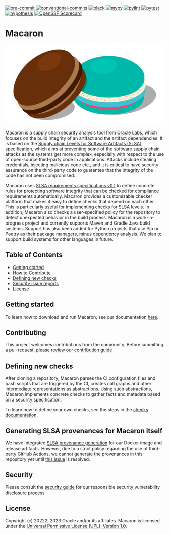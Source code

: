 [![pre-commit](https://img.shields.io/badge/pre--commit-enabled-yellow?logo=pre-commit&logoColor=white)](https://github.com/pre-commit/pre-commit) [![conventional-commits](https://img.shields.io/badge/conventional%20commits-1.0.0-yellow)](https://www.conventionalcommits.org/en/v1.0.0/) [![black](https://img.shields.io/badge/code%20style-black-000000)](https://github.com/psf/black) [![mypy](https://img.shields.io/badge/mypy-checked-brightgreen)](http://mypy-lang.org/) [![pylint](https://img.shields.io/badge/pylint-required%2010.0-brightgreen)](http://pylint.org/) [![pytest](https://img.shields.io/badge/pytest-enabled-brightgreen)](https://github.com/pytest-dev/pytest) [![hypothesis](https://img.shields.io/badge/hypothesis-tested-brightgreen.svg)](https://hypothesis.readthedocs.io/) [![OpenSSF Scorecard](https://api.securityscorecards.dev/projects/github.com/oracle/macaron/badge)](https://github.com/ossf/scorecard)

# Macaron

![Macaron](./docs/source/assets/macaron.svg)

Macaron is a supply chain security analysis tool from [Oracle Labs](https://labs.oracle.com/pls/apex/r/labs/labs/intro), which focuses on the build integrity of an artifact and the artifact dependencies. It is based on the [Supply chain Levels for Software Artifacts (SLSA)](https://slsa.dev/) specification, which aims at preventing some of the software supply chain attacks as the systems get more complex, especially with respect to the use of open-source third-party code in applications. Attacks include stealing credentials, injecting malicious code etc., and it is critical to have security assurance on the third-party code to guarantee that the integrity of the code has not been compromised.

Macaron uses [SLSA requirements specifications v0.1](https://slsa.dev/spec/v0.1/requirements) to define concrete rules for protecting software integrity that can be checked for compliance requirements automatically. Macaron provides a customizable checker platform that makes it easy to define checks that depend on each other. This is particularly useful for implementing checks for SLSA levels. In addition, Macaron also checks a user-specified policy for the repository to detect unexpected behavior in the build process. Macaron is a work-in-progress project and currently supports Maven and Gradle Java build systems. Support has also been added for Python projects that use Pip or Poetry as their package managers, minus dependency analysis. We plan to support build systems for other languages in future.

## Table of Contents

* [Getting started](#getting-started)
* [How to Contribute](#how-to-contribute)
* [Defining new checks](#defining-new-checks)
* [Security issue reports](#security-issue-reports)
* [License](#license)

## Getting started

To learn how to download and run Macaron, see our documentation [here](https://oracle.github.io/macaron/).

## Contributing

This project welcomes contributions from the community. Before submitting a pull request, please [review our contribution guide](./CONTRIBUTING.md)

## Defining new checks

After cloning a repository, Macaron parses the CI configuration files and bash scripts that are triggered by the CI, creates call graphs and other intermediate representations as abstractions. Using such abstractions, Macaron implements concrete checks to gather facts and metadata based on a security specification.

To learn how to define your own checks, see the steps in the [checks documentation](/src/macaron/slsa_analyzer/checks/README.md).

## Generating SLSA provenances for Macaron itself

We have integrated [SLSA provenance generation](https://github.com/slsa-framework/slsa-github-generator) for our Docker image and release artifacts. However, due to a strict policy regarding the use of third-party GitHub Actions, we cannot generate the provenances in this repository yet until [this issue](https://github.com/slsa-framework/slsa-github-generator/issues/2204) is resolved.

## Security

Please consult the [security guide](./SECURITY.md) for our responsible security vulnerability disclosure process

## License

Copyright (c) 20222, 2023 Oracle and/or its affiliates.
Macaron is licensed under the [Universal Permissive License (UPL), Version 1.0](./LICENSE.txt).
